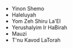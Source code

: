 * Yinon Shemo
* Haleluyah
* Yom Zeh Shiru La'El
* Yerushalyim Ir HaBirah
* Mauzi
* T'nu Kavod LaTorah

